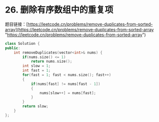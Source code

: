 # 26. 删除有序数组中的重复项

题目链接：[https://leetcode.cn/problems/remove-duplicates-from-sorted-array](https://leetcode.cn/problems/remove-duplicates-from-sorted-array "https://leetcode.cn/problems/remove-duplicates-from-sorted-array")

```c++
class Solution {
public:
    int removeDuplicates(vector<int>& nums) {
        if(nums.size() <= 1)
            return nums.size();
        int slow = 1;
        int fast = 1;
        for(fast = 1; fast < nums.size(); fast++)
        {
            if(nums[fast] != nums[fast - 1])
            {
                nums[slow++] = nums[fast];
            }
        }
        return slow;
    }
};
```
